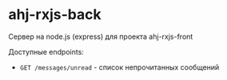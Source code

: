 # ahj-rxjs-back

Сервер на node.js (express) для проекта ahj-rxjs-front

Доступные endpoints:
- `GET /messages/unread` - список непрочитанных сообщений